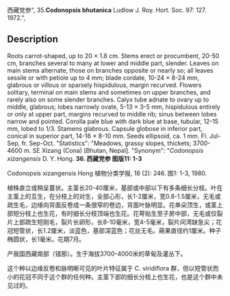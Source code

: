 西藏党参",
35.**Codonopsis bhutanica** Ludlow J. Roy. Hort. Soc. 97: 127. 1972.",

## Description
Roots carrot-shaped, up to 20 × 1.8 cm. Stems erect or procumbent, 20-50 cm, branches several to many at lower and middle part, slender. Leaves on main stems alternate, those on branches opposite or nearly so; all leaves sessile or with petiole up to 4 mm; blade cordate, 10-24 × 8-24 mm, glabrous or villous or sparsely hispidulous, margin recurved. Flowers solitary, terminal on main stems and sometimes on upper branches, and rarely also on some slender branches. Calyx tube adnate to ovary up to middle, glabrous; lobes narrowly ovate, 5-13 × 3-5 mm, hispidulous entirely or only at upper part, margins recurved to middle rib; sinus between lobes narrow and pointed. Corolla pale blue with dark blue at base, tubular, 12-15 mm, lobed to 1/3. Stamens glabrous. Capsule globose in inferior part, conical in superior part, 14-16 × 8-10 mm. Seeds ellipsoid, ca. 1 mm. Fl. Jul-Sep, fr. Sep-Oct.
  "Statistics": "Meadows, grassy slopes, thickets; 3700-4600 m. SE Xizang (Cona) [Bhutan, Nepal].
  "Synonym": "*Codonopsis xizangensis* D. Y. Hong.
**36. 西藏党参 图版11: 1-3**

Codonopsis xizangensis Hong 植物分类学报, 18 (2): 246. 图1: 1-3, 1980.

植株直立或稍呈蔓状。主茎长20-40厘米，基部或中部以下有多条细长分枝。叶在主茎上的互生，在分枝上的对生，全部心形，长1-2厘米，宽0.8-1.5厘米，无毛或疏生毛，边缘向背面反卷成一条很窄的卷边，背面叶脉明显。花单朵顶生，或茎上部短分枝上也生花，有时细长分枝顶端也生花。花萼贴生至子房中部，无毛或仅裂片上部疏生短刚毛，裂片长卵形，长8-10毫米，宽4-5毫米，裂片间湾缺急尖；花冠短管状，长1.2厘米，淡蓝色，基部深蓝色；花丝无毛。蒴果直径约1厘米。种子椭圆状，长1毫米。花期7月。

产我国西藏南部（错那）。生于海拔3700-4000米的草甸及灌丛下。

这个种以边缘反卷和脉明晰可见的叶片特征属于 C. viridiflora 群，但以短管状而小的花冠不同于这个群的任何种。主茎下部的细长分枝上也生花，也是这个群中未见过的。

